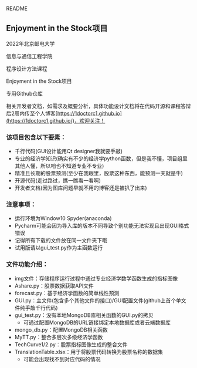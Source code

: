 README

## Enjoyment in the Stock项目

2022年北京邮电大学

信息与通信工程学院

程序设计方法课程

Enjoyment in the Stock项目

专用Github仓库

相关开发者文档，如需求及概要分析，具体功能设计文档将在代码开源和课程答辩后2周内传至个人博客[https://1doctorc1.github.io](https://1doctorc1.github.io/)，欢迎关注！

### 该项目包含以下要素：

- 千行代码(GUI设计能用Qt designer我就要手敲)
- 专业的经济学知识(确实有不少的经济学python函数，但是我不懂，项目组里其他人懂，所以咱也不知道专业不专业)
- 精准且长期的股票预测(至少在我眼里，股票这种东西，能预测一天就是牛)
- 开源代码(走过路过，瞧一瞧看一看啊)
- 开发者文档(因为图库问题早就不用的博客还是被扒了出来)

### 注意事项：

- 运行环境为Window10   Spyder(anaconda)
- Pycharm可能会因为导入库的版本不同导致个别功能无法实现且出现GUI格式错误
- 记得所有下载的文件放在同一文件夹下哦
- 试用版请以gui_test.py作为主函数运行

### 文件功能介绍：

- img文件：存储程序运行过程中通过专业经济学数学函数生成的指标图像
- Ashare.py：股票数据获取API文件
- forecast.py：基于经济学函数的简单线性预测
- GUI.py：主文件(包含多个其他文件的接口)/GUI配置文件(github上首个单文件纯手敲千行代码)
- gui_test.py：没有本地MongoDB库相关函数的GUI.py的拷贝
  - 可通过配置MongoDB的URL链接绑定本地数据库或者云端数据库
- mongo_db.py：配置MongoDB相关函数
- MyTT.py：整合多层次多级经济学函数
- TechCurve1/2.py：股票指标图像生成的整合文件
- TranslationTable.xlsx：用于将股票代码转换为股票名称的数据集
  - 可能会出现找不到对应代码的情况


